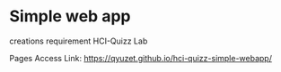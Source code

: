 # Simple web app

creations requirement HCI-Quizz Lab

Pages Access Link: https://qyuzet.github.io/hci-quizz-simple-webapp/
